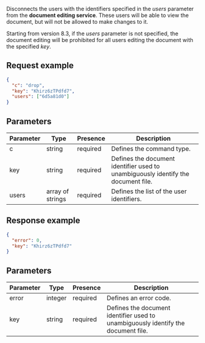 Disconnects the users with the identifiers specified in the *users* parameter from the **document editing service**. These users will be able to view the document, but will not be allowed to make changes to it.

Starting from version 8.3, if the *users* parameter is not specified, the document editing will be prohibited for all users editing the document with the specified *key*.

## Request example

``` json
{
  "c": "drop",
  "key": "Khirz6zTPdfd7",
  "users": ["6d5a81d0"]
}
```

## Parameters

| Parameter | Type             | Presence | Description                                                                       |
| --------- | ---------------- | -------- | --------------------------------------------------------------------------------- |
| c         | string           | required | Defines the command type.                                                         |
| key       | string           | required | Defines the document identifier used to unambiguously identify the document file. |
| users     | array of strings | required | Defines the list of the user identifiers.                                         |

## Response example

``` json
{
  "error": 0,
  "key": "Khirz6zTPdfd7"
}
```

## Parameters

| Parameter | Type    | Presence | Description                                                                       |
| --------- | ------- | -------- | --------------------------------------------------------------------------------- |
| error     | integer | required | Defines an error code.                                                            |
| key       | string  | required | Defines the document identifier used to unambiguously identify the document file. |
